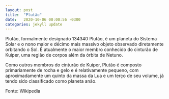```yaml
---
layout: post
title:  "Plutão"
date:   2020-10-06 00:00:56 -0300
categories: jekyll update
---
```

Plutão, formalmente designado 134340 Plutão, é um planeta do Sistema Solar e o nono maior e décimo mais massivo objeto observado diretamente orbitando o Sol. É atualmente o maior membro conhecido do cinturão de Kuiper, uma região de corpos além da órbita de Netuno.

Como outros membros do cinturão de Kuiper, Plutão é composto primariamente de rocha e gelo e é relativamente pequeno, com aproximadamente um quinto da massa da Lua e um terço de seu volume, já tendo sido classificado como planeta anão. 

Fonte: Wikipedia